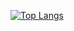 
 [![Top Langs](https://github-readme-stats.vercel.app/api/top-langs/?username=yeta1990&layout=compact&langs_count=6)](https://github.com/anuraghazra/github-readme-stats)
